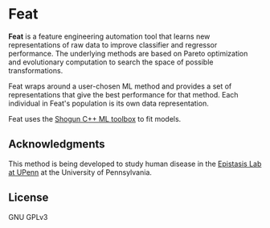 # Feat

**Feat** is a feature engineering automation tool that learns new representations of raw data 
to improve classifier and regressor performance. The underlying methods are based on Pareto 
optimization and evolutionary computation to search the space of possible transformations.

Feat wraps around a user-chosen ML method and provides a set of representations that give the best 
performance for that method. Each individual in Feat's population is its own data representation. 

Feat uses the [Shogun C++ ML toolbox](http://shogun.ml) to fit models. 


## Acknowledgments

This method is being developed to study human disease in the [Epistasis Lab
at UPenn](http://epistasis.org) at the University of Pennsylvania. 

## License

GNU GPLv3
